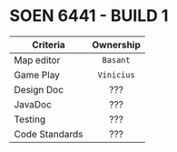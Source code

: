 # SOEN 6441 - BUILD 1
| Criteria      | Ownership     |
| ------------- |:-------------:|
| Map editor    | `Basant`      |
| Game Play     | `Vinicius`    |
| Design Doc    | ???           |
| JavaDoc       | ???           |
| Testing       | ???           |
| Code Standards| ???           |
